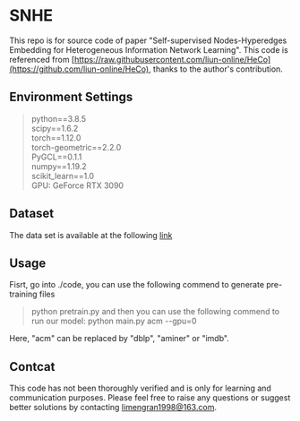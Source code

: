 # SNHE
This repo is for source code of paper "Self-supervised Nodes-Hyperedges Embedding for Heterogeneous Information Network Learning". This code is referenced from [https://raw.githubusercontent.com/liun-online/HeCo](https://github.com/liun-online/HeCo), thanks to the author's contribution.

## Environment Settings
> python==3.8.5 \
> scipy==1.6.2 \
> torch==1.12.0 \
> torch-geometric==2.2.0 \
> PyGCL==0.1.1 \
> numpy==1.19.2 \
> scikit_learn==1.0 \
GPU: GeForce RTX 3090 
## Dataset
The data set is available at the following [link](https://github.com/liun-online/HeCo/tree/main/data)


## Usage
Fisrt, go into ./code, you can use the following commend to generate pre-training files
> python pretrain.py
and then you can use the following commend to run our model: 
> python main.py acm --gpu=0

Here, "acm" can be replaced by "dblp", "aminer" or "imdb".

## Contcat
This code has not been thoroughly verified and is only for learning and communication purposes. Please feel free to raise any questions or suggest better solutions by contacting limengran1998@163.com.
